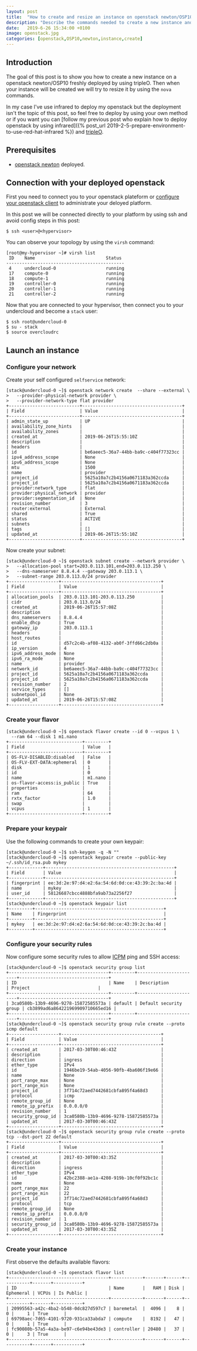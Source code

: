 ```yaml
---
layout: post
title:  "How to create and resize an instance on openstack newton/OSP10"
description: "Describe the commands needed to create a new instance and resize it on openstack newton"
date:   2019-6-26 15:34:00 +0100
image: openstack.jpg
categories: [openstack,OSP10,newton,instance,create]
---
```

## Introduction
The goal of this post is to show you how to create a new instance on a
openstack newton/OSP10 freshly deployed by using tripleO. Then when your
instance will be created we will try to resize it by using the `nova` commands.

In my case I've use infrared to deploy my openstack but the deployment isn't
the topic of this post, so feel free to deploy by using your own method or
if you want you can [follow my previous post who explain how to deploy openstack
by using infrared]({% post_url 2019-2-5-prepare-environment-to-use-red-hat-infrared %}) and [tripleO](https://wiki.openstack.org/wiki/TripleO).

## Prerequisites
- [openstack newton](https://www.openstack.org/software/newton/) deployed.

## Connection with your deployed openstack

First you need to connect you to your openstack plateform or [configure
your openstack client](https://docs.openstack.org/python-openstackclient/latest/configuration/index.html) to administrate your deloyed platform.

In this post we will be connected directly to your platform by using ssh and
avoid config steps in this post:
```shell
$ ssh <user>@<hypervisor>
```

You can observe your topology by using the `virsh` command:
```shell
[root@my-hypervisor ~]# virsh list
 ID    Name                           Status
---------------------------------------------
 4     undercloud-0                   running
 17    compute-0                      running
 18    compute-1                      running
 19    controller-0                   running
 20    controller-1                   running
 21    controller-2                   running
```

Now that you are connected to your hypervisor, then connect you to your
undercloud and become a `stack` user:
```shell
$ ssh root@undercloud-0
$ su - stack
$ source overcloudrc
```

## Launch an instance

### Configure your network

Create your self configured `selfservice` network:

```shell
[stack@undercloud-0 ~]$ openstack network create  --share --external \
>   --provider-physical-network provider \
>   --provider-network-type flat provider
+---------------------------+--------------------------------------+
| Field                     | Value                                |
+---------------------------+--------------------------------------+
| admin_state_up            | UP                                   |
| availability_zone_hints   |                                      |
| availability_zones        |                                      |
| created_at                | 2019-06-26T15:55:10Z                 |
| description               |                                      |
| headers                   |                                      |
| id                        | be6aeec5-36a7-44bb-ba9c-c404f77323cc |
| ipv4_address_scope        | None                                 |
| ipv6_address_scope        | None                                 |
| mtu                       | 1500                                 |
| name                      | provider                             |
| project_id                | 5625a10a7c2b4156a0671183a362ccda     |
| project_id                | 5625a10a7c2b4156a0671183a362ccda     |
| provider:network_type     | flat                                 |
| provider:physical_network | provider                             |
| provider:segmentation_id  | None                                 |
| revision_number           | 3                                    |
| router:external           | External                             |
| shared                    | True                                 |
| status                    | ACTIVE                               |
| subnets                   |                                      |
| tags                      | []                                   |
| updated_at                | 2019-06-26T15:55:10Z                 |
+---------------------------+--------------------------------------+

```

Now create your subnet:

```shell
[stack@undercloud-0 ~]$ openstack subnet create --network provider \
>   --allocation-pool start=203.0.113.101,end=203.0.113.250 \
>   --dns-nameserver 8.8.4.4 --gateway 203.0.113.1 \
>   --subnet-range 203.0.113.0/24 provider
+-------------------+--------------------------------------+
| Field             | Value                                |
+-------------------+--------------------------------------+
| allocation_pools  | 203.0.113.101-203.0.113.250          |
| cidr              | 203.0.113.0/24                       |
| created_at        | 2019-06-26T15:57:08Z                 |
| description       |                                      |
| dns_nameservers   | 8.8.4.4                              |
| enable_dhcp       | True                                 |
| gateway_ip        | 203.0.113.1                          |
| headers           |                                      |
| host_routes       |                                      |
| id                | d57c2c4b-af08-4132-ab0f-3ffd66c2db0a |
| ip_version        | 4                                    |
| ipv6_address_mode | None                                 |
| ipv6_ra_mode      | None                                 |
| name              | provider                             |
| network_id        | be6aeec5-36a7-44bb-ba9c-c404f77323cc |
| project_id        | 5625a10a7c2b4156a0671183a362ccda     |
| project_id        | 5625a10a7c2b4156a0671183a362ccda     |
| revision_number   | 2                                    |
| service_types     | []                                   |
| subnetpool_id     | None                                 |
| updated_at        | 2019-06-26T15:57:08Z                 |
+-------------------+--------------------------------------+
```

### Create your flavor
```shell
[stack@undercloud-0 ~]$ openstack flavor create --id 0 --vcpus 1 \
  --ram 64 --disk 1 m1.nano
+----------------------------+---------+
| Field                      | Value   |
+----------------------------+---------+
| OS-FLV-DISABLED:disabled   | False   |
| OS-FLV-EXT-DATA:ephemeral  | 0       |
| disk                       | 1       |
| id                         | 0       |
| name                       | m1.nano |
| os-flavor-access:is_public | True    |
| properties                 |         |
| ram                        | 64      |
| rxtx_factor                | 1.0     |
| swap                       |         |
| vcpus                      | 1       |
+----------------------------+---------+
```

### Prepare your keypair

Use the following commands to create your own keypair:

```shell
[stack@undercloud-0 ~]$ ssh-keygen -q -N ""
[stack@undercloud-0 ~]$ openstack keypair create --public-key ~/.ssh/id_rsa.pub mykey
+-------------+-------------------------------------------------+
| Field       | Value                                           |
+-------------+-------------------------------------------------+
| fingerprint | ee:3d:2e:97:d4:e2:6a:54:6d:0d:ce:43:39:2c:ba:4d |
| name        | mykey                                           |
| user_id     | 58126687cbcc4888bfa9ab73a2256f27                |
+-------------+-------------------------------------------------+
[stack@undercloud-0 ~]$ openstack keypair list
+---------+-------------------------------------------------+
| Name    | Fingerprint                                     |
+---------+-------------------------------------------------+
| mykey   | ee:3d:2e:97:d4:e2:6a:54:6d:0d:ce:43:39:2c:ba:4d |
+---------+-------------------------------------------------+
```

### Configure your security rules

Now configure some security rules to allow [ICPM](https://docs.openstack.org/install-guide/common/glossary.html#term-internet-control-message-protocol-icmp)
ping and SSH access:
```shell
[stack@undercloud-0 ~]$ openstack security group list
+--------------------------------------+---------+------------------------+----------------------------------+
| ID                                   | Name    | Description            | Project                          |
+--------------------------------------+---------+------------------------+----------------------------------+
| 3ca0580b-13b9-4696-9278-15872585573a | default | Default security group | cb3899ad6a864221969909710665ed16 |
+--------------------------------------+---------+------------------------+----------------------------------+
[stack@undercloud-0 ~]$ openstack security group rule create --proto icmp default
+-------------------+--------------------------------------+
| Field             | Value                                |
+-------------------+--------------------------------------+
| created_at        | 2017-03-30T00:46:43Z                 |
| description       |                                      |
| direction         | ingress                              |
| ether_type        | IPv4                                 |
| id                | 1946be19-54ab-4056-90fb-4ba606f19e66 |
| name              | None                                 |
| port_range_max    | None                                 |
| port_range_min    | None                                 |
| project_id        | 3f714c72aed7442681cbfa895f4a68d3     |
| protocol          | icmp                                 |
| remote_group_id   | None                                 |
| remote_ip_prefix  | 0.0.0.0/0                            |
| revision_number   | 1                                    |
| security_group_id | 3ca0580b-13b9-4696-9278-15872585573a |
| updated_at        | 2017-03-30T00:46:43Z                 |
+-------------------+--------------------------------------+
[stack@undercloud-0 ~]$ openstack security group rule create --proto tcp --dst-port 22 default
+-------------------+--------------------------------------+
| Field             | Value                                |
+-------------------+--------------------------------------+
| created_at        | 2017-03-30T00:43:35Z                 |
| description       |                                      |
| direction         | ingress                              |
| ether_type        | IPv4                                 |
| id                | 42bc2388-ae1a-4208-919b-10cf0f92bc1c |
| name              | None                                 |
| port_range_max    | 22                                   |
| port_range_min    | 22                                   |
| project_id        | 3f714c72aed7442681cbfa895f4a68d3     |
| protocol          | tcp                                  |
| remote_group_id   | None                                 |
| remote_ip_prefix  | 0.0.0.0/0                            |
| revision_number   | 1                                    |
| security_group_id | 3ca0580b-13b9-4696-9278-15872585573a |
| updated_at        | 2017-03-30T00:43:35Z                 |
+-------------------+--------------------------------------+
```

### Create your instance

First observe the defaults available flavors:

```shell
[stack@undercloud-0 ~]$ openstack flavor list
+--------------------------------------+------------+-------+------+-----------+-------+-----------+
| ID                                   | Name       |   RAM | Disk | Ephemeral | VCPUs | Is Public |
+--------------------------------------+------------+-------+------+-----------+-------+-----------+
| 20995563-a42c-4ba2-b548-0dc827d597c7 | baremetal  |  4096 |    8 |         0 |     1 | True      |
| 69798aec-7d65-4101-9720-931ca33abda7 | compute    |  8192 |   47 |         0 |     1 | True      |
| fc90080b-57a5-4a3a-be97-c6e94be43de3 | controller | 20480 |   37 |         0 |     3 | True      |
+--------------------------------------+------------+-------+------+-----------+-------+-----------+
```
